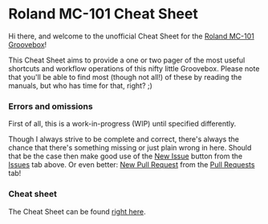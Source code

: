 # Roland MC-101 Cheat Sheet
Hi there, and welcome to the unofficial Cheat Sheet for the [Roland MC-101 Groovebox](https://www.roland.com/global/products/mc-101/)! 

This Cheat Sheet aims to provide a one or two pager of the most useful shortcuts and workflow operations of this nifty little Groovebox. Please note that you'll be able to find most (though not all!) of these by reading the manuals, but who has time for that, right? ;)

### Errors and omissions
First of all, this is a work-in-progress (WIP) until specified differently.

Though I always strive to be complete and correct, there's always the chance that there's something missing or just plain wrong in here. Should that be the case then make good use of the [New Issue](https://github.com/NLxAROSA/mc101cheatsheet/issues/new/choose) button from the [Issues](https://github.com/NLxAROSA/mc101cheatsheet/issues) tab above. Or even better: [New Pull Request](https://github.com/NLxAROSA/mc101cheatsheet/compare) from the [Pull Requests](https://github.com/NLxAROSA/mc101cheatsheet/pulls) tab! 

### Cheat sheet

The Cheat Sheet can be found [right here](https://github.com/NLxAROSA/mc101cheatsheet/blob/master/rolandmc101cheatsheet.md).
